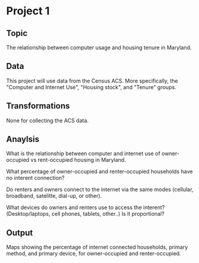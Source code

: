 # Project 1

## Topic
The relationship between computer usage and housing tenure in Maryland.

## Data
This project will use data from the Census ACS. More specifically, the "Computer and Internet Use", "Housing stock", and "Tenure" groups. 

## Transformations
None for collecting the ACS data. 

## Anaylsis
What is the relationship between computer and internet use of owner-occupied vs rent-occupied housing in Maryland.

What percentage of owner-occupied and renter-occupied households have no interent connection?

Do renters and owners connect to the internet via the same modes (cellular, broadband, satelitte, dial-up, or other).

What devices do owners and renters use to access the interent? (Desktop/laptops, cell phones, tablets, other..) Is it proportional? 


## Output
Maps showing the percentage of internet connected households, primary method, and primary device, for owner-occupied and renter-occupied. 

